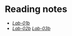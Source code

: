 # Reading notes


- [*Lab-01b*](https://neba9.github.io/reading-notes/growth-mindset)
- [*Lab-02b*](https://neba9.github.io/reading-notes/test)
 [*Lab-03b*](https://neba9.github.io/reading-notes/test3)

